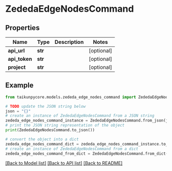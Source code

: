 # ZededaEdgeNodesCommand


## Properties

Name | Type | Description | Notes
------------ | ------------- | ------------- | -------------
**api_url** | **str** |  | [optional] 
**api_token** | **str** |  | [optional] 
**project** | **str** |  | [optional] 

## Example

```python
from taikunpycore.models.zededa_edge_nodes_command import ZededaEdgeNodesCommand

# TODO update the JSON string below
json = "{}"
# create an instance of ZededaEdgeNodesCommand from a JSON string
zededa_edge_nodes_command_instance = ZededaEdgeNodesCommand.from_json(json)
# print the JSON string representation of the object
print(ZededaEdgeNodesCommand.to_json())

# convert the object into a dict
zededa_edge_nodes_command_dict = zededa_edge_nodes_command_instance.to_dict()
# create an instance of ZededaEdgeNodesCommand from a dict
zededa_edge_nodes_command_from_dict = ZededaEdgeNodesCommand.from_dict(zededa_edge_nodes_command_dict)
```
[[Back to Model list]](../README.md#documentation-for-models) [[Back to API list]](../README.md#documentation-for-api-endpoints) [[Back to README]](../README.md)


